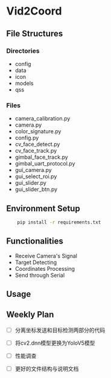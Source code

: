 # Vid2Coord

## File Structures

### Directories

- config
- data
- icon
- models
- qss

### Files

- camera_calibration.py
- camera.py
- color_signature.py
- config.py
- cv_face_detect.py
- cv_face_track.py
- gimbal_face_track.py
- gimbal_uart_protocol.py
- gui_camera.py
- gui_select_roi.py
- gui_slider.py
- gui_slider_btn.py

## Environment Setup

```bash
    pip install -r requirements.txt
```

## Functionalities

- Receive Camera's Signal
- Target Detecting
- Coordinates Processing
- Send through Serial

## Usage


## Weekly Plan

- [ ] 分离坐标发送和目标检测两部分的代码
- [ ] 将cv2.dnn模型更换为YoloV5模型
- [ ] 性能调查
- [ ] 更好的文件结构与说明文档

